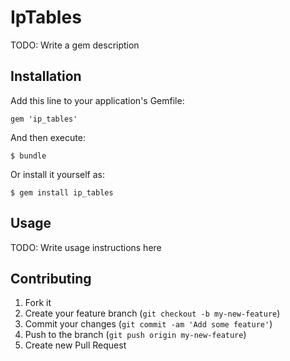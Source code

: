 # IpTables

TODO: Write a gem description

## Installation

Add this line to your application's Gemfile:

    gem 'ip_tables'

And then execute:

    $ bundle

Or install it yourself as:

    $ gem install ip_tables

## Usage

TODO: Write usage instructions here

## Contributing

1. Fork it
2. Create your feature branch (`git checkout -b my-new-feature`)
3. Commit your changes (`git commit -am 'Add some feature'`)
4. Push to the branch (`git push origin my-new-feature`)
5. Create new Pull Request
